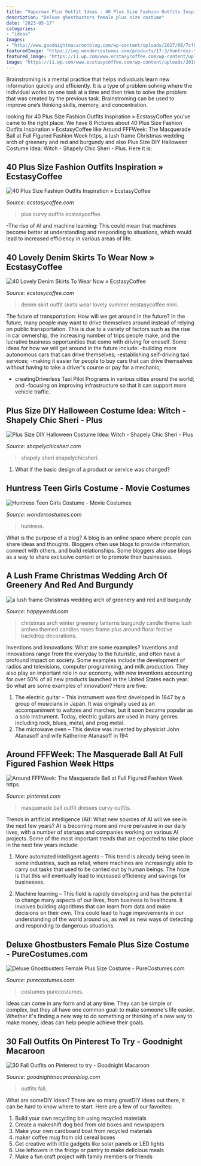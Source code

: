 ```yaml
---
title: "Vapormax Plus Outfit Ideas : 40 Plus Size Fashion Outfits Inspiration » Ecstasycoffee"
description: "Deluxe ghostbusters female plus size costume"
date: "2023-05-17"
categories:
- "ideas"
images:
- "http://www.goodnightmacaroonblog.com/wp-content/uploads/2017/08/7cf8f5a661210853a328ffbd8ed31af2.jpg"
featuredImage: "https://img.wondercostumes.com/products/17-3/huntress-teen-costume.jpg"
featured_image: "https://i1.wp.com/www.ecstasycoffee.com/wp-content/uploads/2016/10/denim-skirt-15.jpg"
image: "https://i1.wp.com/www.ecstasycoffee.com/wp-content/uploads/2016/10/denim-skirt-15.jpg"
---
```



Brainstroming is a mental practice that helps individuals learn new information quickly and efficiently. It is a type of problem solving where the individual works on one task at a time and then tries to solve the problem that was created by the previous task. Brainstroming can be used to improve one’s thinking skills, memory, and concentration.

	

		
looking for 40 Plus Size Fashion Outfits Inspiration » EcstasyCoffee you've came to the right place. We have 8 Pictures about 40 Plus Size Fashion Outfits Inspiration » EcstasyCoffee like Around FFFWeek: The Masquerade Ball at Full Figured Fashion Week https, a lush frame Christmas wedding arch of greenery and red and burgundy and also Plus Size DIY Halloween Costume Idea: Witch - Shapely Chic Sheri - Plus. Here it is:
		
    
## 40 Plus Size Fashion Outfits Inspiration » EcstasyCoffee

<img loading=lazy src="https://i2.wp.com/www.ecstasycoffee.com/wp-content/uploads/2016/10/Curvy-Women-Fashion-Outfits-55.jpg?resize=564%2C935" onerror="this.onerror=null;this.src='https://tse4.mm.bing.net/th?id=OIP.9X3-S4xcOQ-qi23zuygcJgHaMR&amp;pid=15.1';" alt="40 Plus Size Fashion Outfits Inspiration » EcstasyCoffee">

_Source: ecstasycoffee.com_

>plus curvy outfits ecstasycoffee. 

	

-The rise of AI and machine learning: This could mean that machines become better at understanding and responding to situations, which would lead to increased efficiency in various areas of life.

    
## 40 Lovely Denim Skirts To Wear Now » EcstasyCoffee

<img loading=lazy src="https://i1.wp.com/www.ecstasycoffee.com/wp-content/uploads/2016/10/denim-skirt-15.jpg" onerror="this.onerror=null;this.src='https://tse2.mm.bing.net/th?id=OIP.eqVsrCib9bYURiyWdwqpGAHaLH&amp;pid=15.1';" alt="40 Lovely Denim Skirts To Wear Now » EcstasyCoffee">

_Source: ecstasycoffee.com_

>denim skirt outfit skirts wear lovely summer ecstasycoffee mini. 

	

The future of transportation: How will we get around in the future?
In the future, many people may want to drive themselves around instead of relying on public transportation. This is due to a variety of factors such as the rise in car ownership, the increasing number of trips people make, and the lucrative business opportunities that come with driving for oneself. 
Some ideas for how we will get around in the future include: 
-building more autonomous cars that can drive themselves; 
-establishing self-driving taxi services; 
-making it easier for people to buy cars that can drive themselves without having to take a driver's course or pay for a mechanic; 
- creatingDriverless Taxi Pilot Programs in various cities around the world; and 
-focusing on improving infrastructure so that it can support more vehicle traffic.

    
## Plus Size DIY Halloween Costume Idea: Witch - Shapely Chic Sheri - Plus

<img loading=lazy src="http://shapelychicsheri.com/wp-content/uploads/2019/10/diy-witch-halloween-costume-plus-size-fashion-1440x2160.jpg" onerror="this.onerror=null;this.src='https://tse2.mm.bing.net/th?id=OIP.IANiF0Fnz-a1iS6BbwcPCQHaLH&amp;pid=15.1';" alt="Plus Size DIY Halloween Costume Idea: Witch - Shapely Chic Sheri - Plus">

_Source: shapelychicsheri.com_

>shapely sheri shapelychicsheri. 

	

1. What if the basic design of a product or service was changed?

    
## Huntress Teen Girls Costume - Movie Costumes

<img loading=lazy src="https://img.wondercostumes.com/products/17-3/huntress-teen-costume.jpg" onerror="this.onerror=null;this.src='https://tse4.mm.bing.net/th?id=OIP.uyMs8pa58_OYlOvoGGygegHaKX&amp;pid=15.1';" alt="Huntress Teen Girls Costume - Movie Costumes">

_Source: wondercostumes.com_

>huntress. 

	

What is the purpose of a blog?
A blog is an online space where people can share ideas and thoughts. Bloggers often use blogs to provide information, connect with others, and build relationships. Some bloggers also use blogs as a way to share exclusive content or to promote their businesses.

    
## A Lush Frame Christmas Wedding Arch Of Greenery And Red And Burgundy

<img loading=lazy src="https://happywedd.com/wp-content/uploads/2019/04/a-lush-frame-Christmas-wedding-arch-of-greenery-and-red-and-burgundy-roses-plus-candles-and-candle-lanterns-around.jpg" onerror="this.onerror=null;this.src='https://tse3.mm.bing.net/th?id=OIP.Jrb2mQwQH7AuyBIZ14N0WgHaLH&amp;pid=15.1';" alt="a lush frame Christmas wedding arch of greenery and red and burgundy">

_Source: happywedd.com_

>christmas arch winter greenery lanterns burgundy candle theme lush arches themed candles roses frame plus around floral festive backdrop decorations. 

	

Inventions and innovations: What are some examples?
Inventions and innovations range from the everyday to the futuristic, and often have a profound impact on society. Some examples include the development of radios and televisions, computer programming, and milk production. They also play an important role in our economy, with new inventions accounting for over 50% of all new products launched in the United States each year. So what are some examples of innovation? Here are five: 
1) The electric guitar – This instrument was first developed in 1847 by a group of musicians in Japan. It was originally used as an accompaniment to waltzes and marches, but it soon became popular as a solo instrument. Today, electric guitars are used in many genres including rock, blues, metal, and prog metal. 
2) The microwave oven – This device was invented by physicist John Atanasoff and wife Katherine Atanasoff in 194
    
## Around FFFWeek: The Masquerade Ball At Full Figured Fashion Week Https

<img loading=lazy src="https://i.pinimg.com/736x/7a/90/21/7a9021a057086f3e4bfa21f18b42d7bf.jpg" onerror="this.onerror=null;this.src='https://tse2.mm.bing.net/th?id=OIP.RvY1mgvVm8stDA33R0zdYgHaLG&amp;pid=15.1';" alt="Around FFFWeek: The Masquerade Ball at Full Figured Fashion Week https">

_Source: pinterest.com_

>masquerade ball outfit dresses curvy outfits. 

	

Trends in artificial intelligence (AI): What new sources of AI will we see in the next few years?
AI is becoming more and more pervasive in our daily lives, with a number of startups and companies working on various AI projects. Some of the most important trends that are expected to take place in the next few years include:
1. More automated intelligent agents – This trend is already being seen in some industries, such as retail, where machines are increasingly able to carry out tasks that used to be carried out by human beings. The hope is that this will eventually lead to increased efficiency and savings for businesses.

2. Machine learning – This field is rapidly developing and has the potential to change many aspects of our lives, from business to healthcare. It involves building algorithms that can learn from data and make decisions on their own. This could lead to huge improvements in our understanding of the world around us, as well as new ways of detecting and responding to dangerous situations.

    
## Deluxe Ghostbusters Female Plus Size Costume - PureCostumes.com

<img loading=lazy src="https://www.purecostumes.com/mm5/graphics/00000001/R820122_full_1.jpg" onerror="this.onerror=null;this.src='https://tse3.mm.bing.net/th?id=OIP.kenEA9LbDa_qR8opLjt-XwHaLO&amp;pid=15.1';" alt="Deluxe Ghostbusters Female Plus Size Costume - PureCostumes.com">

_Source: purecostumes.com_

>costumes purecostumes. 

	

Ideas can come in any form and at any time. They can be simple or complex, but they all have one common goal: to make someone's life easier. Whether it's finding a new way to do something or thinking of a new way to make money, ideas can help people achieve their goals.

    
## 30 Fall Outfits On Pinterest To Try - Goodnight Macaroon

<img loading=lazy src="http://www.goodnightmacaroonblog.com/wp-content/uploads/2017/08/7cf8f5a661210853a328ffbd8ed31af2.jpg" onerror="this.onerror=null;this.src='https://tse3.mm.bing.net/th?id=OIP.FCjp_J5v46-0fQtQj5mjsQHaQK&amp;pid=15.1';" alt="30 Fall Outfits on Pinterest to try - Goodnight Macaroon">

_Source: goodnightmacaroonblog.com_

>outfits fall. 

	

What are someDIY ideas?
There are so many greatDIY ideas out there, it can be hard to know where to start. Here are a few of our favorites: 
1. Build your own recycling bin using recycled materials 
2. Create a makeshift dog bed from old boxes and newspapers 
3. Make your own cardboard boat from recycled materials 
4. maker coffee mug from old cereal boxes 
5. Get creative with little gadgets like solar panels or LED lights 
6. Use leftovers in the fridge or pantry to make delicious meals 
7. Make a fun craft project with family members or friends 

